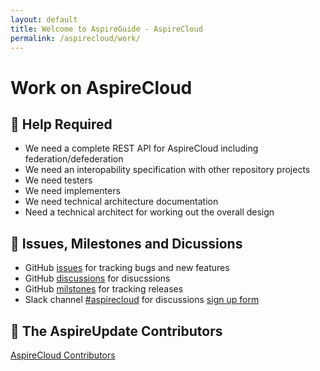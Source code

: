 ```yaml
---
layout: default
title: Welcome to AspireGuide - AspireCloud
permalink: /aspirecloud/work/
---
```


# Work on AspireCloud

## 🚨 Help Required

- We need a complete REST API for AspireCloud including federation/defederation
- We need an interopability specification with other repository projects
- We need testers 
- We need implementers
- We need technical architecture documentation 
- Need a technical architect for working out the overall design

## 📝 Issues, Milestones and Dicussions 

- GitHub [issues](https://github.com/aspirepress/AspireCloud/issues) for tracking bugs and new features 
- GitHub [discussions](https://github.com/aspirepress/AspireCloud/discussions) for disucssions
- GitHub [milstones](https://github.com/aspirepress/AspireCloud/milestones) for tracking releases 
- Slack channel [#aspirecloud](https://app.slack.com/client/T07Q5LB7W23/C07QYT2BRQ9) for discussions [sign up form](https://aspirepress.org/slack/) 

## 👥 The AspireUpdate Contributors

[AspireCloud Contributors](https://github.com/aspirepress/AspireCloud/graphs/contributors)

